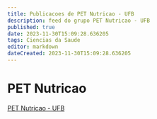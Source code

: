 ```yaml
---
title: Publicacoes de PET Nutricao - UFB 
description: feed do grupo PET Nutricao - UFB
published: true
date: 2023-11-30T15:09:28.636205
tags: Ciencias da Saude
editor: markdown
dateCreated: 2023-11-30T15:09:28.636205
---
```


# PET Nutricao
[PET Nutricao - UFB](/grupo/60PETNutricaoUFB.md)